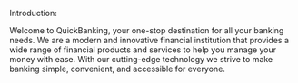 Introduction:

Welcome to QuickBanking, your one-stop destination for all your banking needs. We are a modern and innovative financial institution that provides a wide range of financial products and services to help you manage your money with ease. With our cutting-edge technology we strive to make banking simple, convenient, and accessible for everyone.